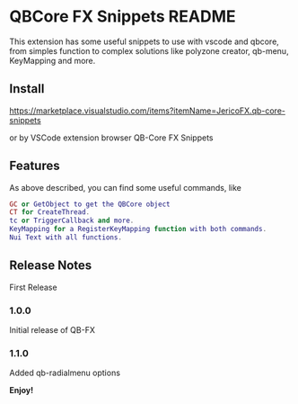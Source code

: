 # QBCore FX Snippets README

This extension has some useful snippets to use with vscode and qbcore, from simples function to complex solutions like polyzone creator, qb-menu, KeyMapping and more.

## Install

https://marketplace.visualstudio.com/items?itemName=JericoFX.qb-core-snippets

or by VSCode extension browser QB-Core FX Snippets

## Features

As above described, you can find some useful commands, like

```lua
GC or GetObject to get the QBCore object
CT for CreateThread.
tc or TriggerCallback and more.
KeyMapping for a RegisterKeyMapping function with both commands.
Nui Text with all functions.
```

## Release Notes

First Release

### 1.0.0

Initial release of QB-FX

### 1.1.0

Added qb-radialmenu options

**Enjoy!**

